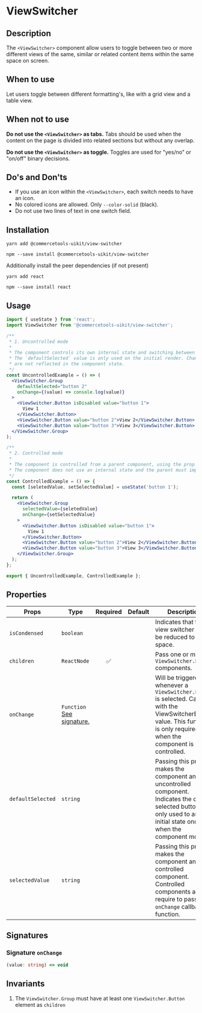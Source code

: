 <!-- THIS IS AN AUTOGENERATED FILE. DO NOT EDIT THIS FILE DIRECTLY. -->
<!-- This file is created by the `yarn generate-readme` script. -->

# ViewSwitcher

## Description

The `<ViewSwitcher>` component allow users to toggle between two or more different views of the same, similar or related content items within the same space on screen.

## When to use

Let users toggle between different formatting's, like with a grid view and a table view.

## When not to use

**Do not use the `<ViewSwitcher>` as tabs.**
Tabs should be used when the content on the page is divided into related sections but without any overlap.

**Do not use the `<ViewSwitcher>` as toggle.**
Toggles are used for "yes/no" or "on/off" binary decisions.

## Do's and Don'ts

- If you use an icon within the `<ViewSwitcher>`, each switch needs to have an icon.
- No colored icons are allowed. Only `--color-solid` (black).
- Do not use two lines of text in one switch field.

## Installation

```
yarn add @commercetools-uikit/view-switcher
```

```
npm --save install @commercetools-uikit/view-switcher
```

Additionally install the peer dependencies (if not present)

```
yarn add react
```

```
npm --save install react
```

## Usage

```jsx
import { useState } from 'react';
import ViewSwitcher from '@commercetools-uikit/view-switcher';

/**
 * 1. Uncontrolled mode
 *
 * The component controls its own internal state and switching between options.
 * The `defaultSelected` value is only used on the initial render. Changes to that value
 * are not reflected in the component state.
 */
const UncontrolledExample = () => (
  <ViewSwitcher.Group
    defaultSelected="button 2"
    onChange={(value) => console.log(value)}
  >
    <ViewSwitcher.Button isDisabled value="button 1">
      View 1
    </ViewSwitcher.Button>
    <ViewSwitcher.Button value="button 2">View 2</ViewSwitcher.Button>
    <ViewSwitcher.Button value="button 3">View 3</ViewSwitcher.Button>
  </ViewSwitcher.Group>
);

/**
 * 2. Controlled mode
 *
 * The component is controlled from a parent component, using the prop `selectedValue`.
 * The component does not use an internal state and the parent must implement the `onChange` callback.
 */
const ControlledExample = () => {
  const [seletedValue, setSelectedValue] = useState('button 1');

  return (
    <ViewSwitcher.Group
      selectedValue={seletedValue}
      onChange={setSelectedValue}
    >
      <ViewSwitcher.Button isDisabled value="button 1">
        View 1
      </ViewSwitcher.Button>
      <ViewSwitcher.Button value="button 2">View 2</ViewSwitcher.Button>
      <ViewSwitcher.Button value="button 3">View 3</ViewSwitcher.Button>
    </ViewSwitcher.Group>
  );
};

export { UncontrolledExample, ControlledExample };
```

## Properties

| Props             | Type                                                 | Required | Default | Description                                                                                                                                                                        |
| ----------------- | ---------------------------------------------------- | :------: | ------- | ---------------------------------------------------------------------------------------------------------------------------------------------------------------------------------- |
| `isCondensed`     | `boolean`                                            |          |         | Indicates that the view switcher can be reduced to save space.                                                                                                                     |
| `children`        | `ReactNode`                                          |    ✅    |         | Pass one or more `ViewSwitcher.Button` components.                                                                                                                                 |
| `onChange`        | `Function`<br/>[See signature.](#signature-onchange) |          |         | Will be triggered whenever a `ViewSwitcher.Button` is selected. Called with the ViewSwitcherButton value.&#xA;This function is only required when the component is controlled.     |
| `defaultSelected` | `string`                                             |          |         | Passing this prop makes the component an uncontrolled component.&#xA;Indicates the default selected button it is only used to as an initial state once, when the component mounts. |
| `selectedValue`   | `string`                                             |          |         | Passing this prop makes the component an controlled component.&#xA;Controlled components also require to pass a `onChange` callback function.                                      |

## Signatures

### Signature `onChange`

```ts
(value: string) => void
```

## Invariants

1. The `ViewSwitcher.Group` must have at least one `ViewSwitcher.Button` element as `children`

